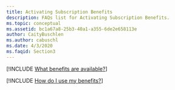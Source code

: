 ```yaml
---
title: Activating Subscription Benefits
description: FAQs list for Activating Subscription Benefits.
ms.topic: conceptual
ms.assetid: bc1a67a8-25b3-40a1-a355-6de2e658113e
author: CaityBuschlen
ms.author: cabuschl
ms.date: 4/3/2020
ms.faqid: Section3
---
```


[!INCLUDE [What benefits are available?](/includes/available-benefits.md)]

[!INCLUDE [How do I use my benefits?](/includes/use-benefits.md)]
